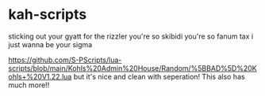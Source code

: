 # kah-scripts
sticking out your gyatt for the rizzler
you're so skibidi
you're so fanum tax
i just wanna be your sigma

https://github.com/S-PScripts/lua-scripts/blob/main/Kohls%20Admin%20House/Random/%5BBAD%5D%20Kohls+%20V1.22.lua but it's nice and clean with seperation!
This also has much more!!

